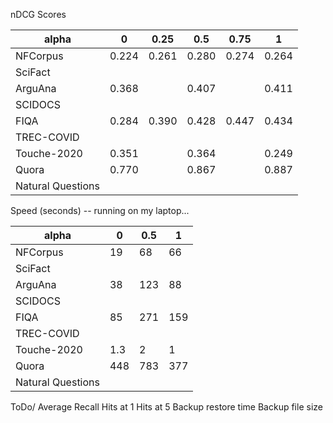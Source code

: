 nDCG Scores

| alpha             | 0     | 0.25  | 0.5   | 0.75  | 1     |
|-------------------|-------|-------|-------|-------|-------|
| NFCorpus          | 0.224 | 0.261 | 0.280 | 0.274 | 0.264 |
| SciFact           |       |       |       |       |       |
| ArguAna           | 0.368 |       | 0.407 |       | 0.411 |
| SCIDOCS           |       |       |       |       |       |
| FIQA              | 0.284 | 0.390 | 0.428 | 0.447 | 0.434 |
| TREC-COVID        |       |       |       |       |       |
| Touche-2020       | 0.351 |       | 0.364 |       | 0.249 |
| Quora             | 0.770 |       | 0.867 |       | 0.887 |
| Natural Questions |       |       |       |       |       |

Speed (seconds) -- running on my laptop...

| alpha             | 0   | 0.5 | 1   |
|-------------------|-----|-----|-----|
| NFCorpus          | 19  | 68  | 66  |
| SciFact           |     |     |     |
| ArguAna           | 38  | 123 | 88  |
| SCIDOCS           |     |     |     |
| FIQA              | 85  | 271 | 159 |
| TREC-COVID        |     |     |     |
| Touche-2020       | 1.3 | 2   | 1   |
| Quora             | 448 | 783 | 377 |
| Natural Questions |     |     |     |

ToDo/
Average Recall
Hits at 1
Hits at 5
Backup restore time
Backup file size
